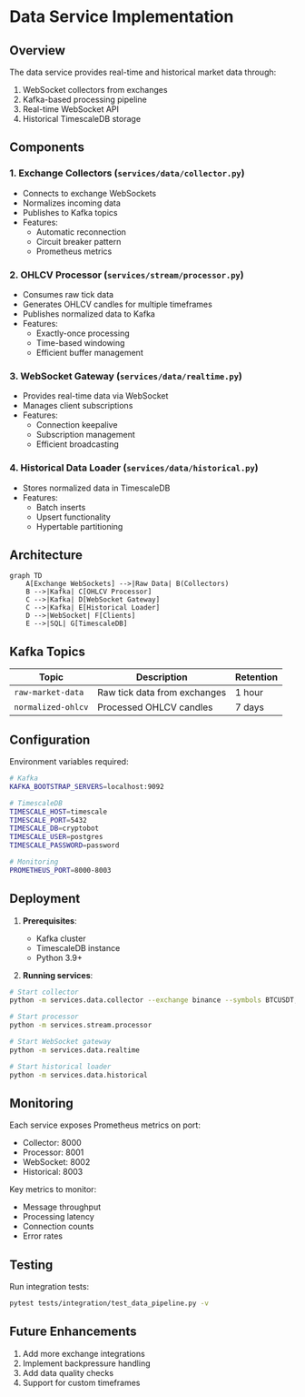 # Data Service Implementation

## Overview
The data service provides real-time and historical market data through:
1. WebSocket collectors from exchanges
2. Kafka-based processing pipeline
3. Real-time WebSocket API
4. Historical TimescaleDB storage

## Components

### 1. Exchange Collectors (`services/data/collector.py`)
- Connects to exchange WebSockets
- Normalizes incoming data
- Publishes to Kafka topics
- Features:
  - Automatic reconnection
  - Circuit breaker pattern
  - Prometheus metrics

### 2. OHLCV Processor (`services/stream/processor.py`)
- Consumes raw tick data
- Generates OHLCV candles for multiple timeframes
- Publishes normalized data to Kafka
- Features:
  - Exactly-once processing
  - Time-based windowing
  - Efficient buffer management

### 3. WebSocket Gateway (`services/data/realtime.py`)
- Provides real-time data via WebSocket
- Manages client subscriptions
- Features:
  - Connection keepalive
  - Subscription management
  - Efficient broadcasting

### 4. Historical Data Loader (`services/data/historical.py`)
- Stores normalized data in TimescaleDB
- Features:
  - Batch inserts
  - Upsert functionality
  - Hypertable partitioning

## Architecture

```mermaid
graph TD
    A[Exchange WebSockets] -->|Raw Data| B(Collectors)
    B -->|Kafka| C[OHLCV Processor]
    C -->|Kafka| D[WebSocket Gateway]
    C -->|Kafka| E[Historical Loader]
    D -->|WebSocket| F[Clients]
    E -->|SQL| G[TimescaleDB]
```

## Kafka Topics

| Topic | Description | Retention |
|-------|-------------|-----------|
| `raw-market-data` | Raw tick data from exchanges | 1 hour |
| `normalized-ohlcv` | Processed OHLCV candles | 7 days |

## Configuration

Environment variables required:

```bash
# Kafka
KAFKA_BOOTSTRAP_SERVERS=localhost:9092

# TimescaleDB
TIMESCALE_HOST=timescale
TIMESCALE_PORT=5432
TIMESCALE_DB=cryptobot
TIMESCALE_USER=postgres
TIMESCALE_PASSWORD=password

# Monitoring
PROMETHEUS_PORT=8000-8003
```

## Deployment

1. **Prerequisites**:
   - Kafka cluster
   - TimescaleDB instance
   - Python 3.9+

2. **Running services**:
```bash
# Start collector
python -m services.data.collector --exchange binance --symbols BTCUSDT,ETHUSDT

# Start processor
python -m services.stream.processor

# Start WebSocket gateway
python -m services.data.realtime

# Start historical loader
python -m services.data.historical
```

## Monitoring

Each service exposes Prometheus metrics on port:
- Collector: 8000
- Processor: 8001
- WebSocket: 8002
- Historical: 8003

Key metrics to monitor:
- Message throughput
- Processing latency
- Connection counts
- Error rates

## Testing

Run integration tests:
```bash
pytest tests/integration/test_data_pipeline.py -v
```

## Future Enhancements
1. Add more exchange integrations
2. Implement backpressure handling
3. Add data quality checks
4. Support for custom timeframes